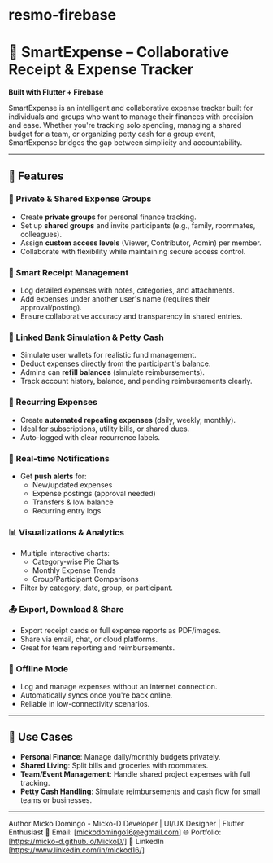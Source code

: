 # resmo-firebase

# 📲 SmartExpense – Collaborative Receipt & Expense Tracker  
**Built with Flutter + Firebase**

SmartExpense is an intelligent and collaborative expense tracker built for individuals and groups who want to manage their finances with precision and ease. Whether you're tracking solo spending, managing a shared budget for a team, or organizing petty cash for a group event, SmartExpense bridges the gap between simplicity and accountability.

---

## 🚀 Features

### 👥 Private & Shared Expense Groups
- Create **private groups** for personal finance tracking.
- Set up **shared groups** and invite participants (e.g., family, roommates, colleagues).
- Assign **custom access levels** (Viewer, Contributor, Admin) per member.
- Collaborate with flexibility while maintaining secure access control.

### 🧾 Smart Receipt Management
- Log detailed expenses with notes, categories, and attachments.
- Add expenses under another user's name (requires their approval/posting).
- Ensure collaborative accuracy and transparency in shared entries.

### 💸 Linked Bank Simulation & Petty Cash
- Simulate user wallets for realistic fund management.
- Deduct expenses directly from the participant's balance.
- Admins can **refill balances** (simulate reimbursements).
- Track account history, balance, and pending reimbursements clearly.

### 🔁 Recurring Expenses
- Create **automated repeating expenses** (daily, weekly, monthly).
- Ideal for subscriptions, utility bills, or shared dues.
- Auto-logged with clear recurrence labels.

### 🔔 Real-time Notifications
- Get **push alerts** for:
  - New/updated expenses
  - Expense postings (approval needed)
  - Transfers & low balance
  - Recurring entry logs

### 📊 Visualizations & Analytics
- Multiple interactive charts:
  - Category-wise Pie Charts
  - Monthly Expense Trends
  - Group/Participant Comparisons
- Filter by category, date, group, or participant.

### 📤 Export, Download & Share
- Export receipt cards or full expense reports as PDF/images.
- Share via email, chat, or cloud platforms.
- Great for team reporting and reimbursements.

### 📶 Offline Mode
- Log and manage expenses without an internet connection.
- Automatically syncs once you're back online.
- Reliable in low-connectivity scenarios.

---

## 🎯 Use Cases

- **Personal Finance**: Manage daily/monthly budgets privately.
- **Shared Living**: Split bills and groceries with roommates.
- **Team/Event Management**: Handle shared project expenses with full tracking.
- **Petty Cash Handling**: Simulate reimbursements and cash flow for small teams or businesses.

---

Author
Micko Domingo - Micko-D
Developer | UI/UX Designer | Flutter Enthusiast
📧 Email: [mickodomingo16@egmail.com]
🌐 Portfolio: [https://micko-d.github.io/MickoD/]
📱 LinkedIn [https://www.linkedin.com/in/mickod16/]
